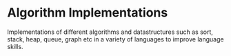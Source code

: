 # Algorithm Implementations
Implementations of different algorithms and datastructures such as sort, stack, heap, queue, graph etc in a variety of languages to improve language skills.
